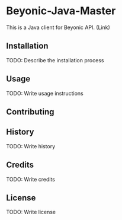 
# Beyonic-Java-Master

This is a Java client for Beyonic API. (Link)

## Installation

TODO: Describe the installation process

## Usage

TODO: Write usage instructions

## Contributing


## History

TODO: Write history

## Credits

TODO: Write credits

## License

TODO: Write license

